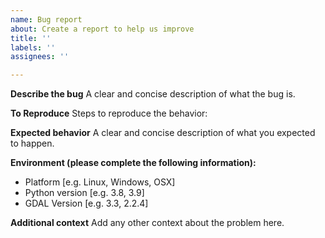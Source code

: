 ```yaml
---
name: Bug report
about: Create a report to help us improve
title: ''
labels: ''
assignees: ''

---
```


**Describe the bug**
A clear and concise description of what the bug is.

**To Reproduce**
Steps to reproduce the behavior:

**Expected behavior**
A clear and concise description of what you expected to happen.

**Environment (please complete the following information):**
 - Platform [e.g. Linux, Windows, OSX]
 - Python version [e.g. 3.8, 3.9]
 - GDAL Version [e.g. 3.3, 2.2.4]

**Additional context**
Add any other context about the problem here.

